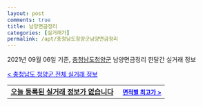```yaml
---
layout: post
comments: true
title: 남양면금정리
categories: [실거래가]
permalink: /apt/충청남도청양군남양면금정리
---
```


2021년 09월 06일 기준, <a href="/apt/충청남도청양군">충청남도청양군</a> 남양면금정리 한달간 실거래 정보

<a style="color: blue;" href="/apt/충청남도청양군">< 충청남도 청양군 전체 실거래 정보</a>
<!---- start ---->
<table>
  <tr>
    <td colspan="4" style="font-weight: bold;"><a href="/apt/충청남도청양군남양면금정리{name_without_space}">오늘 등록된 실거래 정보가 없습니다</a> &nbsp;&nbsp;&nbsp; <a style="color: blue; font-size: smaller;" href="/apt/충청남도청양군남양면금정리{name_without_space}">면적별 최고가 ></a></td>
  </tr>
    
</table>
<!---- end ---->
    
